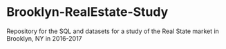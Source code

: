 # Brooklyn-RealEstate-Study
Repository for the SQL and datasets for a study of the Real State market in Brooklyn, NY in 2016-2017
